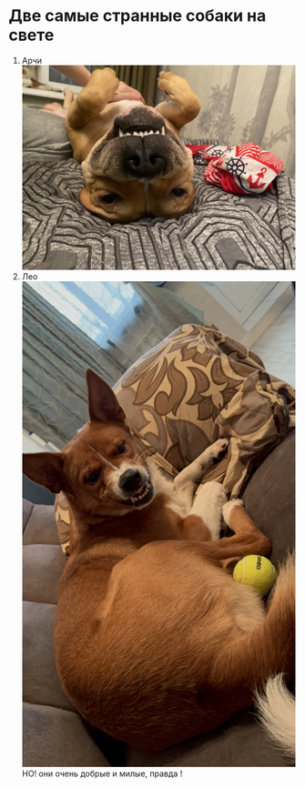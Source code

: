 # Две самые странные собаки на свете 
1. Арчи 
![Alt text](IMG_8732.jpg)
2. Лео 
![Alt text](IMG_1005.JPG)
НО! они очень добрые и милые, правда !